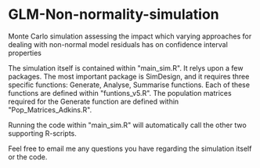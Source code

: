 # GLM-Non-normality-simulation
Monte Carlo simulation assessing the impact which varying approaches for dealing with non-normal model residuals has on confidence interval properties

The simulation itself is contained within "main_sim.R". It relys upon a few packages. The most important package is SimDesign, and it requires three specific functions: Generate, Analyse, Summarise functions. Each of these functions are defined within "funtions_v5.R". The population matrices required for the Generate function are defined within "Pop_Matrices_Adkins.R".

Running the code within "main_sim.R" will automatically call the other two supporting R-scripts.

Feel free to email me any questions you have regarding the simulation itself or the code.
